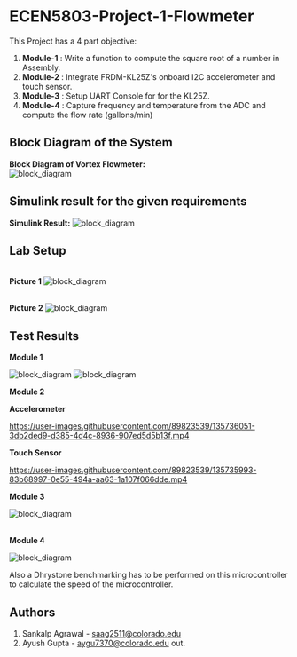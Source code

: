 # ECEN5803-Project-1-Flowmeter   
This Project has a 4 part objective: 
1. **Module-1** : Write a function to compute the square root of a number in Assembly.
2. **Module-2** : Integrate FRDM-KL25Z's onboard I2C accelerometer and touch sensor.   
3. **Module-3** : Setup UART Console for for the KL25Z.
4. **Module-4** : Capture frequency and temperature from the ADC and compute the flow rate (gallons/min)

## Block Diagram of the System
**Block Diagram of Vortex Flowmeter:**  
   ![block_diagram](Block%20Diagram/Flowmeter%20Solution%20Block%20Diagram.jpg)

## Simulink result for the given requirements
**Simulink Result:**
   ![block_diagram](Module-4/Simulink/simulink%20result.jpg)

## Lab Setup
<br>**Picture 1**
   ![block_diagram](Lab%20Setup/lab_1.jpg)
 
 
<br>**Picture 2**
   ![block_diagram](Lab%20Setup/lab_2.jpg) 
   
## Test Results
**Module 1**

![block_diagram](Module-1/test%20results/Input_1.jpg)
![block_diagram](Module-1/test%20results/output_1.png)
	
**Module 2**

**Accelerometer**
	
https://user-images.githubusercontent.com/89823539/135736051-3db2ded9-d385-4d4c-8936-907ed5d5b13f.mp4

**Touch Sensor**

https://user-images.githubusercontent.com/89823539/135735993-83b68997-0e55-494a-aa63-1a107f066dde.mp4
	
**Module 3**

![block_diagram](Module-3/test%20results/uart%20debug%20monitor.jpg)
	
<br>**Module 4**

![block_diagram](Module-4/test%20results/uart%20monitor.jpg)

Also a Dhrystone benchmarking has to be performed on this microcontroller to calculate the speed of the microcontroller.    

## Authors  
1. Sankalp Agrawal - saag2511@colorado.edu   
2. Ayush Gupta - aygu7370@colorado.edu
out.
